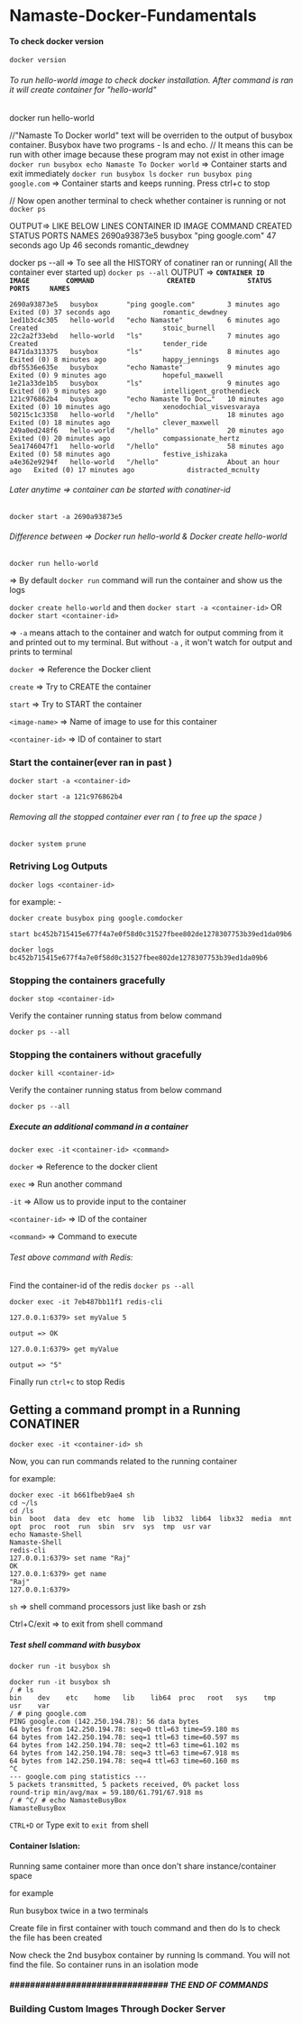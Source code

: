 # Namaste-Docker-Fundamentals

#### To check docker version

`docker version`

###### To run hello-world image to check docker installation. After command is ran it will create container for "hello-world"

docker run hello-world

//"Namaste To Docker world" text will be overriden to the output of busybox container. Busybox have two programs - ls and echo.
// It means this can be run with other image because these program may not exist in other image
`docker run busybox echo Namaste To Docker world`   => Container starts and exit immediately
`docker run busybox ls`
`docker run busybox ping google.com` => Container starts and keeps running. Press ctrl+c to stop

// Now open another terminal to check whether container is running or not
`docker ps`

OUTPUT=> LIKE BELOW LINES
CONTAINER ID   IMAGE     COMMAND             CREATED          STATUS          PORTS     NAMES
2690a93873e5   busybox   "ping google.com"   47 seconds ago   Up 46 seconds             romantic_dewdney

docker ps --all => To see all the HISTORY of conatiner ran or running( All the container ever started up)
`docker ps --all`
OUTPUT =>
**`CONTAINER ID   IMAGE         COMMAND                  CREATED             STATUS                      PORTS     NAMES`**

```
2690a93873e5   busybox       "ping google.com"        3 minutes ago       Exited (0) 37 seconds ago             romantic_dewdney
1ed1b3c4c305   hello-world   "echo Namaste"           6 minutes ago       Created                               stoic_burnell
22c2a2f33ebd   hello-world   "ls"                     7 minutes ago       Created                               tender_ride
8471da313375   busybox       "ls"                     8 minutes ago       Exited (0) 8 minutes ago              happy_jennings
dbf5536e635e   busybox       "echo Namaste"           9 minutes ago       Exited (0) 9 minutes ago              hopeful_maxwell
1e21a33de1b5   busybox       "ls"                     9 minutes ago       Exited (0) 9 minutes ago              intelligent_grothendieck
121c976862b4   busybox       "echo Namaste To Doc…"   10 minutes ago      Exited (0) 10 minutes ago             xenodochial_visvesvaraya
50215c1c3358   hello-world   "/hello"                 18 minutes ago      Exited (0) 18 minutes ago             clever_maxwell
249a0ed248f6   hello-world   "/hello"                 20 minutes ago      Exited (0) 20 minutes ago             compassionate_hertz
5ea1746047f1   hello-world   "/hello"                 58 minutes ago      Exited (0) 58 minutes ago             festive_ishizaka
a4e362e9294f   hello-world   "/hello"                 About an hour ago   Exited (0) 17 minutes ago             distracted_mcnulty
```

###### Later anytime => container can be started with conatiner-id

`docker start -a 2690a93873e5`

###### Difference between => Docker run hello-world & Docker create hello-world

`docker run hello-world`

=> By default `docker run` command will run the container and show us the logs

`docker create hello-world`  and then `docker start -a <container-id>` OR  `docker start <container-id>`

=>  `-a` means attach to the container and watch for output comming from it and printed out to my terminal. But without `-a` , it won't watch for output and prints to terminal

`docker `=> Reference the Docker client

`create` => Try to CREATE the container

`start` => Try to START the container

`<image-name>` => Name of image to use for this container

`<container-id>` => ID of container to start

### Start the container(ever ran in past )

`docker start -a <container-id>`

`docker start -a 121c976862b4`

###### Removing all the stopped container ever ran ( to free up the space )

`docker system prune`

### Retriving Log Outputs

`docker logs <container-id>`

for example: -

```
docker create busybox ping google.comdocker 

start bc452b715415e677f4a7e0f58d0c31527fbee802de1278307753b39ed1da09b6

docker logs bc452b715415e677f4a7e0f58d0c31527fbee802de1278307753b39ed1da09b6

```

### Stopping the containers gracefully

`docker stop <container-id>`

Verify the container running status from below command

`docker ps --all`

### Stopping the containers without gracefully

`docker kill <container-id>`

Verify the container running status from below command

`docker ps --all`


##### Execute an additional command in a container

`docker exec -it` `<container-id> <command>`

`docker` => Reference to the docker client

`exec` => Run another command

`-it` => Allow us to provide input to the container

`<container-id>` => ID of the container

`<command>` => Command to execute

###### Test above command with Redis:

Find the container-id of the redis  `docker ps --all`

`docker exec -it 7eb487bb11f1 redis-cli`

`127.0.0.1:6379> set myValue 5`

```
output => OK
```

`127.0.0.1:6379> get myValue`

```
output => "5"
```

Finally run `ctrl+c` to stop Redis


## Getting a command prompt in a Running CONATINER

`docker exec -it <container-id> sh`

Now, you can run commands related to the running container

for example:

```
docker exec -it b661fbeb9ae4 sh
cd ~/ls
cd /ls
bin  boot  data  dev  etc  home  lib  lib32  lib64  libx32  media  mnt  opt  proc  root  run  sbin  srv  sys  tmp  usr var
echo Namaste-Shell
Namaste-Shell
redis-cli
127.0.0.1:6379> set name "Raj"
OK
127.0.0.1:6379> get name
"Raj"
127.0.0.1:6379>
```

`sh` => shell command processors just like bash or zsh

Ctrl+C/exit  => to exit from shell command


##### Test shell command with busybox

`docker run -it busybox sh`

```
docker run -it busybox sh
/ # ls
bin    dev    etc    home   lib    lib64  proc   root   sys    tmp    usr    var
/ # ping google.com
PING google.com (142.250.194.78): 56 data bytes
64 bytes from 142.250.194.78: seq=0 ttl=63 time=59.180 ms
64 bytes from 142.250.194.78: seq=1 ttl=63 time=60.597 ms
64 bytes from 142.250.194.78: seq=2 ttl=63 time=61.102 ms
64 bytes from 142.250.194.78: seq=3 ttl=63 time=67.918 ms
64 bytes from 142.250.194.78: seq=4 ttl=63 time=60.160 ms
^C
--- google.com ping statistics ---
5 packets transmitted, 5 packets received, 0% packet loss
round-trip min/avg/max = 59.180/61.791/67.918 ms
/ # ^C/ # echo NamasteBusyBox
NamasteBusyBox
```

`CTRL+D` or Type exit to `exit `from shell

#### Container Islation:

Running same container more than once don't share instance/container space

for example

Run busybox twice in a two terminals

Create file in first container with touch command and then do ls to check the file has been created

Now check the 2nd busybox container by running ls command. You will not find the file. So container runs in an isolation mode

##### ############################### THE END OF COMMANDS ###############################


### Building Custom Images Through Docker Server
